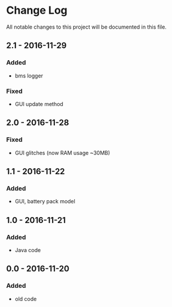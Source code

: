 # Change Log
All notable changes to this project will be documented in this file.


## 2.1 - 2016-11-29
### Added
- bms logger
### Fixed
- GUI update method

## 2.0 - 2016-11-28
### Fixed
- GUI glitches (now RAM usage ~30MB)


## 1.1 - 2016-11-22
### Added
- GUI, battery pack model

## 1.0 - 2016-11-21
### Added
- Java code


## 0.0 - 2016-11-20
### Added
- old code
